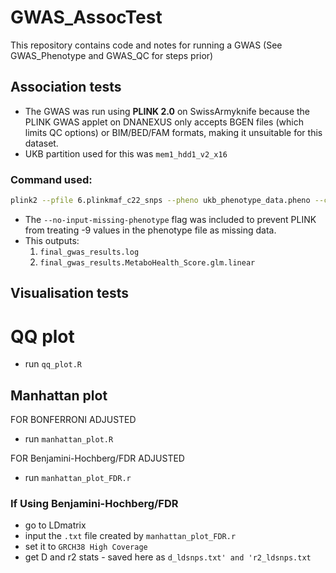 # GWAS_AssocTest
This repository contains code and notes for running a GWAS (See GWAS_Phenotype and GWAS_QC for steps prior)

## Association tests

- The GWAS was run using **PLINK 2.0** on SwissArmyknife because the PLINK GWAS applet on DNANEXUS only accepts BGEN files (which limits QC options) or BIM/BED/FAM formats, making it unsuitable for this dataset.
- UKB partition used for this was `mem1_hdd1_v2_x16`

### Command used:

```bash
plink2 --pfile 6.plinkmaf_c22_snps --pheno ukb_phenotype_data.pheno --covar ukb_covariates.cov --glm --no-input-missing-phenotype --out final_gwas_results
```

- The `--no-input-missing-phenotype` flag was included to prevent PLINK from treating -9 values in the phenotype file as missing data.
- This outputs:
  1) `final_gwas_results.log`
  2) `final_gwas_results.MetaboHealth_Score.glm.linear`

## Visualisation tests
# QQ plot 
- run `qq_plot.R`

## Manhattan plot
FOR BONFERRONI ADJUSTED
- run `manhattan_plot.R`

FOR Benjamini-Hochberg/FDR ADJUSTED 
- run `manhattan_plot_FDR.r`

### If Using Benjamini-Hochberg/FDR
- go to LDmatrix
- input the `.txt` file created by `manhattan_plot_FDR.r`
- set it to `GRCH38 High Coverage`
- get D and r2 stats - saved here as `d_ldsnps.txt' and 'r2_ldsnps.txt`
